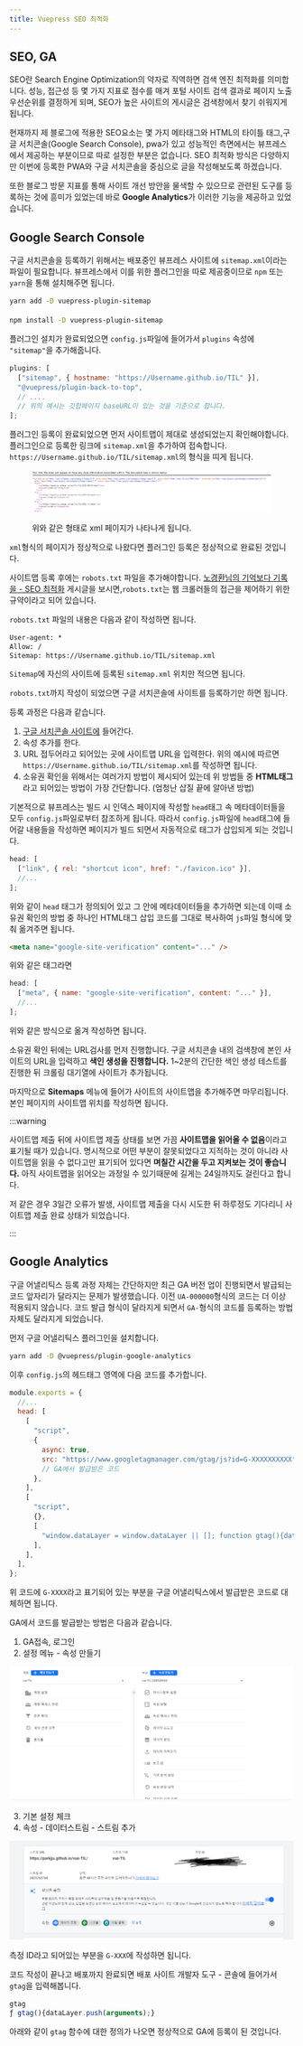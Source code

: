 ```yaml
---
title: Vuepress SEO 최적화
---
```


## SEO, GA

SEO란 Search Engine Optimization의 약자로 직역하면 검색 엔진 최적화를 의미합니다. 성능, 접근성 등 몇 가지 지표로 점수를 매겨 포털 사이트 검색 결과로 페이지 노출 우선순위를 결정하게 되며, SEO가 높은 사이트의 게시글은 검색창에서 찾기 쉬워지게 됩니다.

현재까지 제 블로그에 적용한 SEO요소는 몇 가지 메타태그와 HTML의 타이틀 태그,구글 서치콘솔(Google Search Console), pwa가 있고 성능적인 측면에서는 뷰프레스에서 제공하는 부분이므로 따로 설정한 부분은 없습니다. SEO 최적화 방식은 다양하지만 이번에 등록한 PWA와 구글 서치콘솔을 중심으로 글을 작성해보도록 하겠습니다.

또한 블로그 방문 지표를 통해 사이트 개선 방안을 물색할 수 있으므로 관련된 도구를 등록하는 것에 흥미가 있었는데 바로 **Google Analytics**가 이러한 기능을 제공하고 있었습니다.

## Google Search Console

구글 서치콘솔을 등록하기 위해서는 배포중인 뷰프레스 사이트에 `sitemap.xml`이라는 파일이 필요합니다. 뷰프레스에서 이를 위한 플러그인을 따로 제공중이므로 `npm` 또는 `yarn`을 통해 설치해주면 됩니다.

```sh
yarn add -D vuepress-plugin-sitemap

npm install -D vuepress-plugin-sitemap
```

플러그인 설치가 완료되었으면 `config.js`파일에 들어가서 `plugins` 속성에 `"sitemap"`을 추가해줍니다.

```js
plugins: [
  ["sitemap", { hostname: "https://Username.github.io/TIL" }],
  "@vuepress/plugin-back-to-top",
  // ....
  // 위의 예시는 깃헙페이지 baseURL이 있는 것을 기준으로 합니다.
];
```

플러그인 등록이 완료되었으면 먼저 사이트맵이 제대로 생성되었는지 확인해야합니다. 플러그인으로 등록한 링크에 `sitemap.xml`을 추가하여 접속합니다. `https://Username.github.io/TIL/sitemap.xml`의 형식을 띠게 됩니다.

<figure>

![sitemap](../.vuepress/assets/vuepress/sitemap.png)

<figcaption>
위와 같은 형태로 xml 페이지가 나타나게 됩니다.
</figcaption>

</figure>

`xml`형식의 페이지가 정상적으로 나왔다면 플러그인 등록은 정상적으로 완료된 것입니다.

사이트맵 등록 후에는 `robots.txt` 파일을 추가해야합니다. [노경환님의 기억보다 기록을 - SEO 최적화](https://kyounghwan01.github.io/blog/Vue/vuepress/seo/#sitemap) 게시글을 보시면,`robots.txt`는 웹 크롤러들의 접근을 제어하기 위한 규약이라고 되어 있습니다.

`robots.txt` 파일의 내용은 다음과 같이 작성하면 됩니다.

```
User-agent: *
Allow: /
Sitemap: https://Username.github.io/TIL/sitemap.xml
```

`Sitemap`에 자신의 사이트에 등록된 `sitemap.xml` 위치만 적으면 됩니다.

`robots.txt`까지 작성이 되었으면 구글 서치콘솔에 사이트를 등록하기만 하면 됩니다.

등록 과정은 다음과 같습니다.

1. [구글 서치콘솔 사이트에](https://search.google.com/search-console/about) 들어간다.
2. 속성 추가를 한다.
3. URL 접두어라고 되어있는 곳에 사이트맵 URL을 입력한다. 위의 예시에 따르면 `https://Username.github.io/TIL/sitemap.xml`를 작성하면 됩니다.
4. 소유권 확인을 위해서는 여러가지 방법이 제시되어 있는데 위 방법들 중 **HTML태그**라고 되어있는 방법이 가장 간단합니다. (엄청난 삽질 끝에 알아낸 방법)

기본적으로 뷰프레스는 빌드 시 인덱스 페이지에 작성할 `head`태그 속 메타데이터들을 모두 `config.js`파일로부터 참조하게 됩니다. 따라서 `config.js`파일에 `head`태그에 들어갈 내용들을 작성하면 페이지가 빌드 되면서 자동적으로 태그가 삽입되게 되는 것입니다.

```js
head: [
  ["link", { rel: "shortcut icon", href: "./favicon.ico" }],
  //...
];
```

위와 같이 `head` 태그가 정의되어 있고 그 안에 메타데이터들을 추가하면 되는데 이때 소유권 확인의 방법 중 하나인 HTML태그 삽입 코드를 그대로 복사하여 `js`파일 형식에 맞춰 옮겨주면 됩니다.

```html
<meta name="google-site-verification" content="..." />
```

위와 같은 태그라면

```js
head: [
  ["meta", { name: "google-site-verification", content: "..." }],
  //...
];
```

위와 같은 방식으로 옮겨 작성하면 됩니다.

소유권 확인 뒤에는 URL검사를 먼저 진행합니다. 구글 서치콘솔 내의 검색창에 본인 사이트의 URL을 입력하고 **색인 생성을 진행합니다.** 1~2분의 간단한 색인 생성 테스트를 진행한 뒤 크롤링 대기열에 사이트가 추가됩니다.

마지막으로 **Sitemaps** 메뉴에 들어가 사이트의 사이트맵을 추가해주면 마무리됩니다. 본인 페이지의 사이트맵 위치를 작성하면 됩니다.

:::warning

사이트맵 제출 뒤에 사이트맵 제출 상태를 보면 가끔 **사이트맵을 읽어올 수 없음**이라고 표기될 때가 있습니다. 명시적으로 어떤 부분이 잘못되었다고 지적하는 것이 아니라 사이트맵을 읽을 수 없다고만 표기되어 있다면 **며칠간 시간을 두고 지켜보는 것이 좋습니다.** 아직 사이트맵을 읽어오는 과정일 수 있기때문에 길게는 24일까지도 걸린다고 합니다.

저 같은 경우 3일간 오류가 발생, 사이트맵 제출을 다시 시도한 뒤 하루정도 기다리니 사이트맵 제출 완료 상태가 되었습니다.

:::

## Google Analytics

구글 어낼리틱스 등록 과정 자체는 간단하지만 최근 GA 버전 업이 진행되면서 발급되는 코드 앞자리가 달라지는 문제가 발생했습니다. 이전 `UA-000000`형식의 코드는 더 이상 적용되지 않습니다. 코드 발급 형식이 달라지게 되면서 `GA-`형식의 코드를 등록하는 방법 자체도 달라지게 되었습니다.

먼저 구글 어낼리틱스 플러그인을 설치합니다.

```sh
yarn add -D @vuepress/plugin-google-analytics
```

이후 `config.js`의 헤드태그 영역에 다음 코드를 추가합니다.

```js
module.exports = {
  //...
  head: [
    [
      "script",
      {
        async: true,
        src: "https://www.googletagmanager.com/gtag/js?id=G-XXXXXXXXXX",
        // GA에서 발급받은 코드
      },
    ],
    [
      "script",
      {},
      [
        "window.dataLayer = window.dataLayer || []; function gtag(){dataLayer.push(arguments);} gtag('js', new Date()); gtag('config', 'G-XXXXXXXXXX');",
      ],
    ],
  ],
};
```

위 코드에 `G-XXXX`라고 표기되어 있는 부분을 구글 어낼리틱스에서 발급받은 코드로 대체하면 됩니다.

GA에서 코드를 발급받는 방법은 다음과 같습니다.

1. GA접속, 로그인
2. 설정 메뉴 - 속성 만들기

![analytics](../.vuepress/assets/vuepress/analytics.png)

3. 기본 설정 체크
4. 속성 - 데이터스트림 - 스트림 추가

![stream](../.vuepress/assets/vuepress/stream.png)

측정 ID라고 되어있는 부분을 `G-XXX`에 작성하면 됩니다.

코드 작성이 끝나고 배포까지 완료되면 배포 사이트 개발자 도구 - 콘솔에 들어가서 `gtag`을 입력해봅니다.

```js
gtag
ƒ gtag(){dataLayer.push(arguments);}
```

아래와 같이 `gtag` 함수에 대한 정의가 나오면 정상적으로 GA에 등록이 된 것입니다.

